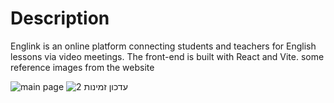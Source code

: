 # Description
Englink is an online platform connecting students and teachers for English lessons via video meetings. The front-end is built with React and Vite.
some reference images from the website

![main page](https://github.com/Englink/Englink-front/assets/78510330/20aa30fc-9dfe-4904-9167-56aeb7b355b7)
![עדכון זמינות 2](https://github.com/Englink/Englink-front/assets/78510330/f79e1bc9-96c9-4321-9962-665e47f6dabf)
